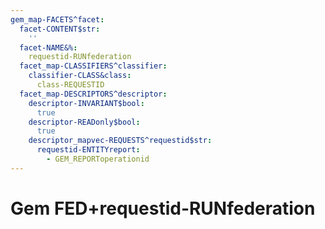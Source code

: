 ```yaml
---
gem_map-FACETS^facet:
  facet-CONTENT$str:
    ''
  facet-NAME&%:
    requestid-RUNfederation
  facet_map-CLASSIFIERS^classifier:
    classifier-CLASS&class:
      class-REQUESTID
  facet_map-DESCRIPTORS^descriptor:
    descriptor-INVARIANT$bool:
      true
    descriptor-READonly$bool:
      true
    descriptor_mapvec-REQUESTS^requestid$str:
      requestid-ENTITYreport:
        - GEM_REPORToperationid
---
```

# Gem FED+requestid-RUNfederation

